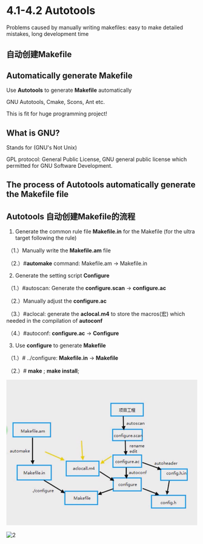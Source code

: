 # 4.1-4.2 Autotools

Problems caused by manually writing makefiles: easy to make detailed mistakes, long development time

## 自动创建Makefile

## Automatically generate Makefile

Use **Autotools** to generate **Makefile** automatically

GNU Autotools, Cmake, Scons, Ant etc.

This is fit for huge programming project!

## What is GNU?

Stands for (GNU's Not Unix)

GPL protocol: General Public License, GNU general public license which permitted for GNU Software Development.

## The process of Autotools automatically generate the Makefile file

## Autotools 自动创建Makefile的流程

1. Generate the common rule file **Makefile.in** for the Makefile (for  the ultra target following the rule)

​		（1.）Manually write the **Makefile.am** file

​		（2.）#**automake** command: Makefile.am -> Makefile.in

2. Generate the setting script **Configure**

​		（1.）#autoscan: Generate the **configure.scan** -> **configure.ac**

​		（2.）Manually adjust the **configure.ac**

​		（3.）#aclocal: generate the **aclocal.m4** to store the macros(宏) which needed in the compilation of **autoconf**

​		（4.）#autoconf: **configure.ac** -> **Configure**

3. Use **configure** to generate **Makefile**

​		（1.）# ../configure: **Makefile.in** -> **Makefile**

​		（2.）# **make** ; **make install**;

![1](https://github.com/knightsummon/Makefile/blob/master/4.1-4.2%20Autotools.assets/1.jpg)

![2](https://githu)
